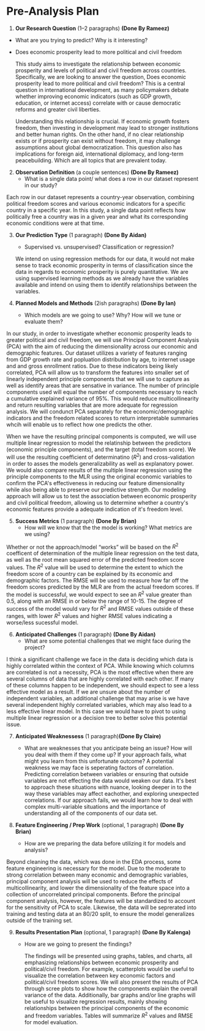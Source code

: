 # Pre-Analysis Plan

1. **Our Research Question** (1–2 paragraphs)  **(Done By Rameez)**
 * What are you trying to predict? Why is it interesting?  

- Does economic prosperity lead to more political and civil freedom

  This study aims to investigate the relationship between economic prosperity and levels of political and civil freedom across countries. Specifically, we are looking to answer the question, Does economic prosperity lead to more political and civil freedom? This is a central question in international development, as many policymakers debate whether improving economic indicators (such as GDP growth, education, or internet access) correlate with or cause democratic reforms and greater civil liberties.

  Understanding this relationship is crucial. If economic growth fosters freedom, then investing in development may lead to stronger institutions and better human rights. On the other hand, if no clear relationship exists or if prosperity can exist without freedom, it may challenge assumptions about global democratization. This question also has implications for foreign aid, international diplomacy, and long-term peacebuilding. Which are all topics that are prevalent today. 

2. **Observation Definition** (a couple sentences)  **(Done By Rameez)**
   * What is a single data point/ what does a row in our dataset represent in our study?
  
  Each row in our dataset represents a country-year observation, combining political freedom scores and various economic indicators for a specific country in a specific year. In this study, a single data point reflects how politically free a country was in a given year and what its corresponding economic conditions were at that time. ​

3. **Our Prediction Type** (1 paragraph) **(Done By Aidan)**
   * Supervised vs. unsupervised? Classification or regression?

   We intend on using regression methods for our data, it would not make sense to track economic prosperity in terms of classification since the data in regards to economic prosperity is purely quantitative. We are using supervised learning methods as we already have the variables available and intend on using them to identify relationships between the variables.

4. **Planned Models and Methods** (2ish paragraphs) **(Done By Ian)**
   * Which models are we going to use? Why? How will we tune or evaluate them?

  In our study, in order to investigate whether economic prosperity leads to greater political and civil freedom, we will use Principal Component Analysis (PCA) with the aim of reducing the dimensionality across our economic and demographic features. Our dataset utilizes a variety of features ranging from GDP growth rate and popluation distribution by age, to internet usage and and gross enrollment ratios. Due to these indicators being likely correlated, PCA will allow us to transform the features into smaller set of linearly independent principle components that we will use to capture as well as identify areas that are sensative in variance. The number of principle components used will equal the number of components necessary to reach a cumulative explained variance of 95%. This would reduce multicollinearity and return resulting variables that are more adequate for regression analysis. We will condunct PCA separately for the economic/demographic indicators and the freedom related scores to return interpretable summaries whcih will enable us to reflect how one predicts the other.

  When we have the resulting principal components is computed, we will use multiple linear regression to model the relatinship between the predictors (economic principle components), and the target (total freedom score). We will use the resulting coefficient of determinatino ($R^2$) and cross-validation in order to asses the models generalizability as well as  explanatory power. We would also compare results of the multiple linear regression using the principle components to the MLR using the original economic variables to confirm the PCA's effectiveness in reducing our feature dimensionality while also being able to preserve our predictive strength. Our modeling approach will allow us to test the association between economic prosperity and civil political freedom, allowing us to determine whether a country's economic features provide a adequate indication of it's freedom level.
     
5. **Success Metrics** (1 paragraph) **(Done By Brian)**
   * How will we know that the the model is working? What metrics are we using?
  
  Whether or not the approach/model “works” will be based on the $R^2$ coefficent of determination of the multiple linear regression on the test data, as well as the root mean squared error of the predicted freedom score values. The $R^2$ value will be used to determine the extent to which the freedom score of a country can be explained by its economic and demographic factors. The RMSE will be used to measure how far off the freedom scores predicted by the MLR are from the actual freedom scores. If the model is successful, we would expect to see an $R^2$ value greater than 0.5, along with an RMSE in or below the range of 10-15. The degree of success of the model would vary for $R^2$ and RMSE values outside of these ranges, with lower $R^2$ values and higher RMSE values indicating a worse/less sucessful model. 
     
6. **Anticipated Challenges** (1 paragraph) **(Done By Aidan)** 
   * What are some potential challenges that we might face during the project?

  I think a significant challenge we face in the data is deciding which data is highly correlated within the context of PCA. While knowing which columns are correlated is not a necessity, PCA is the most effective when there are several columns of data that are highly correlated with each other. If many of these columns happen to be independent, we should expect to see a less effective model as a result. If we are unsure about the number of independent variables, an additional challenge that may arise is we have several independent highly correlated variables, which may also lead to a less effective linear model. In this case we would have to pivot to using multiple linear regression or a decision tree to better solve this potential issue.

7. **Anticipated Weaknessess** (1 paragraph)**(Done By Claire)**
   * What are weaknesses that you anticipate being an issue? How will you deal with them if they come up? If your approach fails, what might you learn from this unfortunate outcome?
A potential weakness we may face is seperating factors of correlation. Predicting correlation between variables or ensuring that outside variables are not effecting the data would weaken our data. It's best to approach these situations with nuance, looking deeper in to the way these variables may affect eachother, and exploring unexpected correlations. If our approach fails, we would learn how to deal with complex multi-variable situations and the importance of understanding all of the components of our data set.
     
8. **Feature Engineering / Prep Work** (optional, 1 paragraph) **(Done By Brian)** 
   * How are we preparing the data before utilizing it for models and analysis?
  
  Beyond cleaning the data, which was done in the EDA process, some feature engineering is necessary for the model. Due to the moderate to strong correlation between many economic and demographic variables, principal component analysis will be used to reduce the effects of multicollinearity, and lower the dimensionality of the feature space into a collection of uncorrelated principal components. Before the principal component analysis, however, the features will be standardized to account for the sensitivity of PCA to scale. Likewise, the data will be seprerated into training and testing data at an 80/20 split, to ensure the model generalizes outside of the training set.
  

9. **Results Presentation Plan** (optional, 1 paragraph) **(Done By Kalenga)**
   * How are we going to present the findings?

     The findings will be presented using graphs, tables, and charts, all emphasizing relationships between economic prosperity and political/civil freedom. For example, scatterplots would be useful to visualize the correlation between key economic factors and political/civil freedom scores. We will also present the results of PCA through scree plots to show how the components explain the overall variance of the data. Additionally, bar graphs and/or line graphs will be useful to visualize regression results, mainly showing relationships between the principal components of the economic and freedom variables. Tables will summarize $R^2$ values and RMSE for model evaluation.

     
  
  

